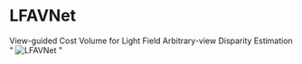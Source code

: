 # LFAVNet
View-guided Cost Volume for Light Field Arbitrary-view Disparity Estimation
"
![LFAVNet](./LFAVNet.gif)
"
